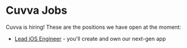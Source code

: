 # Cuvva Jobs

Cuvva is hiring! These are the positions we have open at the moment:

- [Lead iOS Engineer](engineer-ios-lead.md) - you'll create and own our next-gen app
